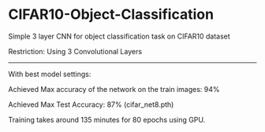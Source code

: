 # CIFAR10-Object-Classification

Simple 3 layer CNN for object classification task on CIFAR10 dataset

Restriction: Using 3 Convolutional Layers

----------------------------------------------------------------------

With best model settings:

Achieved Max accuracy of the network on the train images: 94%

Achieved Max Test Accuracy: 87% (cifar_net8.pth)

Training takes around 135 minutes for 80 epochs using GPU.
